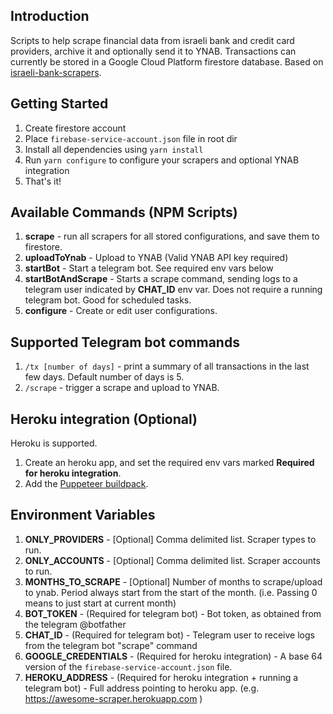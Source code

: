 ## Introduction

Scripts to help scrape financial data from israeli bank and credit card providers, archive it and optionally send it to
YNAB. Transactions can currently be stored in a Google Cloud Platform firestore database. Based
on [israeli-bank-scrapers](https://github.com/eshaham/israeli-bank-scrapers).

## Getting Started

1) Create firestore account
2) Place `firebase-service-account.json` file in root dir
3) Install all dependencies using `yarn install`
3) Run `yarn configure` to configure your scrapers and optional YNAB integration
4) That's it!

## Available Commands (NPM Scripts)
1) **scrape** - run all scrapers for all stored configurations, and save them to firestore.
2) **uploadToYnab** - Upload to YNAB (Valid YNAB API key required)
3) **startBot** - Start a telegram bot. See required env vars below
4) **startBotAndScrape** - Starts a scrape command, sending logs to a telegram user indicated by **CHAT_ID** env var. Does not require a running telegram bot. Good for scheduled tasks.
5) **configure** - Create or edit user configurations.

## Supported Telegram bot commands
1) `/tx [number of days]` - print a summary of all transactions in the last few days. Default number of days is 5.
2) `/scrape` - trigger a scrape and upload to YNAB.

## Heroku integration (Optional)

Heroku is supported.
1) Create an heroku app, and set the required env vars marked **Required for heroku integration**.
2) Add the [Puppeteer buildpack](https://github.com/jontewks/puppeteer-heroku-buildpack.git).

## Environment Variables

1) **ONLY_PROVIDERS** - [Optional] Comma delimited list. Scraper types to run.
2) **ONLY_ACCOUNTS** - [Optional] Comma delimited list. Scraper accounts to run.
3) **MONTHS_TO_SCRAPE** - [Optional]  Number of months to scrape/upload to ynab. Period always start from the start of
   the month. (i.e. Passing 0 means to just start at current month)
4) **BOT_TOKEN** - (Required for telegram bot) - Bot token, as obtained from the telegram @botfather
5) **CHAT_ID** - (Required for telegram bot) - Telegram user to receive logs from the telegram bot "scrape" command
6) **GOOGLE_CREDENTIALS** - (Required for heroku integration) - A base 64 version of the `firebase-service-account.json`
   file.
7) **HEROKU_ADDRESS** - (Required for heroku integration + running a telegram bot) - Full address pointing to heroku
   app. (e.g. https://awesome-scraper.herokuapp.com
   )
